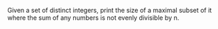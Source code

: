 Given a set of distinct integers, print the size of a maximal subset of it where the sum of any numbers is not evenly divisible by n.